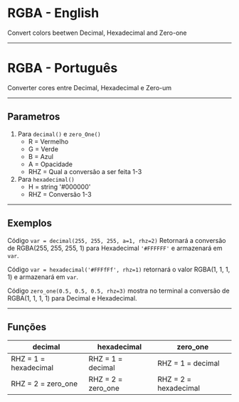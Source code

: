 # RGBA - English

Convert colors beetwen Decimal, Hexadecimal and Zero-one

---
# RGBA - Português
Converter cores entre Decimal, Hexadecimal e Zero-um

---
## Parametros 
1. Para `decimal()` e `zero_One()`
    * R = Vermelho
    * G = Verde
    * B = Azul
    * A = Opacidade
    * RHZ = Qual a conversão a ser feita 1-3
2. Para `hexadecimal()`
    * H = string '#000000'
    * RHZ = Conversão 1-3

---
## Exemplos
Código `var = decimal(255, 255, 255, a=1, rhz=2)`
Retornará a conversão de RGBA(255, 255, 255, 1) para Hexadecimal `'#FFFFFF'` e armazenará em `var`.

Código `var = hexadecimal('#FFFfFf', rhz=1)`
retornará o valor RGBA(1, 1, 1, 1) e armazenará em `var`.

Código `zero_one(0.5, 0.5, 0.5, rhz=3)` mostra no terminal a conversão de RGBA(1, 1, 1, 1) para Decimal e Hexadecimal.

---
## Funções

decimal               | hexadecimal        | zero_one
---                   |---                 |---
RHZ = 1 = hexadecimal | RHZ = 1 = decimal  | RHZ = 1 = decimal
RHZ = 2 = zero_one    | RHZ = 2 = zero_one | RHZ = 2 = hexadecimal





